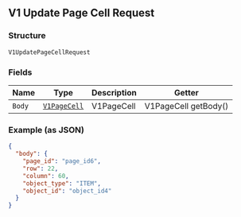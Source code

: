 ## V1 Update Page Cell Request

### Structure

`V1UpdatePageCellRequest`

### Fields

| Name | Type | Description | Getter |
|  --- | --- | --- | --- |
| `Body` | [`V1PageCell`](/doc/models/v1-page-cell.md) | V1PageCell | V1PageCell getBody() |

### Example (as JSON)

```json
{
  "body": {
    "page_id": "page_id6",
    "row": 22,
    "column": 60,
    "object_type": "ITEM",
    "object_id": "object_id4"
  }
}
```

